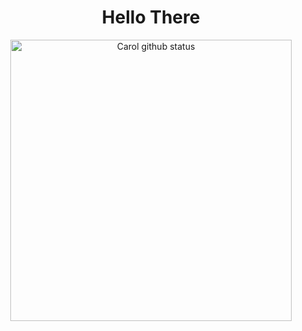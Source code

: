 <h1 align="center"> Hello There </h1>

<p align = "center">
<img src="https://github-readme-stats.vercel.app/api?username=caroline-fonseca&count_private=true&show_icons=true&theme=radicalk" alt="Carol github status" width="450" /> 
  <!--&nbsp; &nbsp;
 <img src="https://github-readme-stats.vercel.app/api/top-langs/?username=caroline-fonseca&layout=compact&exclude_repo=exposure-fusion&theme=vue-dark" alt="Top Languages" width="auto"/></p>
<br>-->

<!--
**caroline-fonseca/caroline-fonseca** is a ✨ _special_ ✨ repository because its `README.md` (this file) appears on your GitHub profile.

Here are some ideas to get you started:

- 🔭 I’m currently working on ...
- 🌱 I’m currently learning ...
- 👯 I’m looking to collaborate on ...
- 🤔 I’m looking for help with ...
- 💬 Ask me about ...
- 📫 How to reach me: ...
- 😄 Pronouns: ...
- ⚡ Fun fact: ...
-->
